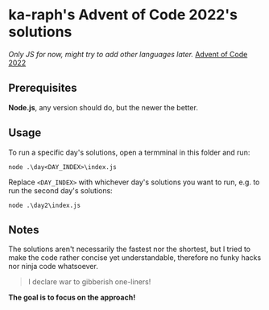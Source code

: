 # ka-raph's Advent of Code 2022's solutions

*Only JS for now, might try to add other languages later.*
[Advent of Code 2022](https://adventofcode.com/2022)


## Prerequisites

**Node.js**, any version should do, but the newer the better.


## Usage

To run a specific day's solutions, open a termminal in this folder and run:

```
node .\day<DAY_INDEX>\index.js
```

Replace `<DAY_INDEX>` with whichever day's solutions you want to run, e.g. to run the second day's solutions:

```
node .\day2\index.js
```


## Notes

The solutions aren't necessarily the fastest nor the shortest, but I tried to make the code rather concise yet understandable, therefore no funky hacks nor ninja code whatsoever.

> I declare war to gibberish one-liners!

**The goal is to focus on the approach!**